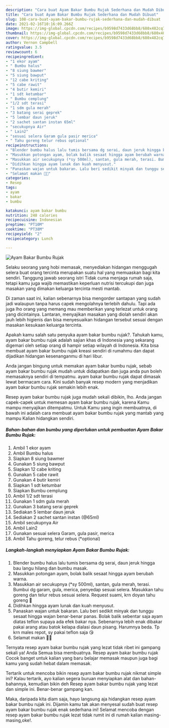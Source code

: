 ```yaml
---
description: "Cara buat Ayam Bakar Bumbu Rujak Sederhana dan Mudah Dibuat"
title: "Cara buat Ayam Bakar Bumbu Rujak Sederhana dan Mudah Dibuat"
slug: 108-cara-buat-ayam-bakar-bumbu-rujak-sederhana-dan-mudah-dibuat
date: 2021-02-16T10:16:09.266Z
image: https://img-global.cpcdn.com/recipes/b9598d7433d68bb8/680x482cq70/ayam-bakar-bumbu-rujak-foto-resep-utama.jpg
thumbnail: https://img-global.cpcdn.com/recipes/b9598d7433d68bb8/680x482cq70/ayam-bakar-bumbu-rujak-foto-resep-utama.jpg
cover: https://img-global.cpcdn.com/recipes/b9598d7433d68bb8/680x482cq70/ayam-bakar-bumbu-rujak-foto-resep-utama.jpg
author: Vernon Campbell
ratingvalue: 3.5
reviewcount: 6
recipeingredient:
- "1 ekor ayam"
- " Bumbu halus"
- "8 siung bawmer"
- "5 siung bawput"
- "12 cabe kriting"
- "5 cabe rawit"
- "4 butir kemiri"
- "1 sdt ketumbar"
- " Bumbu cemplung"
- "1/2 sdt terasi"
- "1 sdm gula merah"
- "3 batang serai geprek"
- "5 lembar daun jeruk"
- "2 sachet santan instan 65ml"
- "secukupnya Air"
- " Lain2"
- "sesuai selera Garam gula pasir merica"
- " Tahu goreng telur rebus optional"
recipeinstructions:
- "Blender bumbu halus lalu tumis bersama dg serai, daun jeruk hingga bau langu hilang dan bumbu masak."
- "Masukkan potongan ayam, bolak balik sesaat hingga ayam berubah warna."
- "Masukkan air secukupnya (*sy 500ml), santan, gula merah, terasi. Bumbui dg garam, gula, merica, penyedap sesuai selera. Masukkan tahu goreng dan telur rebus sesuai selera. Request suami, krn doyan tahu goreng 🤭"
- "Didihkan hingga ayam lunak dan kuah menyusut."
- "Panaskan wajan untuk bakaran. Lalu beri sedikit minyak dan tunggu sesaat hingga wajan benar-benar panas. Bolak balik sebentar saja ayam diatas teflon supaya ada efek bakar nya. Sebenarnya lebih enak dibakar pakai arang atau batok kelapa dialasi daun pisang. Harumnya beda. Tp krn males repot, sy pakai teflon saja 😘"
- "Selamat makan 🍚🍗"
categories:
- Resep
tags:
- ayam
- bakar
- bumbu

katakunci: ayam bakar bumbu 
nutrition: 248 calories
recipecuisine: Indonesian
preptime: "PT10M"
cooktime: "PT38M"
recipeyield: "2"
recipecategory: Lunch

---
```



![Ayam Bakar Bumbu Rujak](https://img-global.cpcdn.com/recipes/b9598d7433d68bb8/680x482cq70/ayam-bakar-bumbu-rujak-foto-resep-utama.jpg)

Selaku seorang yang hobi memasak, menyediakan hidangan menggugah selera buat orang tercinta merupakan suatu hal yang memuaskan bagi kita sendiri. Tanggung jawab seorang istri Tidak cuma menjaga rumah saja, tetapi kamu juga wajib memastikan keperluan nutrisi tercukupi dan juga masakan yang dimakan keluarga tercinta mesti mantab.

Di zaman  saat ini, kalian sebenarnya bisa mengorder santapan yang sudah jadi walaupun tanpa harus capek mengolahnya terlebih dahulu. Tapi ada juga lho orang yang memang mau memberikan yang terlezat untuk orang yang dicintainya. Lantaran, menyajikan masakan yang diolah sendiri akan jauh lebih higienis dan bisa menyesuaikan hidangan tersebut sesuai dengan masakan kesukaan keluarga tercinta. 



Apakah kamu salah satu penyuka ayam bakar bumbu rujak?. Tahukah kamu, ayam bakar bumbu rujak adalah sajian khas di Indonesia yang sekarang digemari oleh setiap orang di hampir setiap wilayah di Indonesia. Kita bisa membuat ayam bakar bumbu rujak kreasi sendiri di rumahmu dan dapat dijadikan hidangan kesenanganmu di hari libur.

Anda jangan bingung untuk memakan ayam bakar bumbu rujak, sebab ayam bakar bumbu rujak mudah untuk didapatkan dan juga anda pun boleh memasaknya sendiri di tempatmu. ayam bakar bumbu rujak dapat dimasak lewat bermacam cara. Kini sudah banyak resep modern yang menjadikan ayam bakar bumbu rujak semakin lebih enak.

Resep ayam bakar bumbu rujak juga mudah sekali dibikin, lho. Anda jangan capek-capek untuk memesan ayam bakar bumbu rujak, karena Kamu mampu menyajikan ditempatmu. Untuk Kamu yang ingin membuatnya, di bawah ini adalah cara membuat ayam bakar bumbu rujak yang mantab yang mampu Kalian hidangkan sendiri.

<!--inarticleads1-->

##### Bahan-bahan dan bumbu yang diperlukan untuk pembuatan Ayam Bakar Bumbu Rujak:

1. Ambil 1 ekor ayam
1. Ambil  Bumbu halus
1. Siapkan 8 siung bawmer
1. Gunakan 5 siung bawput
1. Siapkan 12 cabe kriting
1. Gunakan 5 cabe rawit
1. Gunakan 4 butir kemiri
1. Siapkan 1 sdt ketumbar
1. Siapkan  Bumbu cemplung
1. Ambil 1/2 sdt terasi
1. Gunakan 1 sdm gula merah
1. Gunakan 3 batang serai geprek
1. Sediakan 5 lembar daun jeruk
1. Sediakan 2 sachet santan instan (@65ml)
1. Ambil secukupnya Air
1. Ambil  Lain2
1. Gunakan sesuai selera Garam, gula pasir, merica
1. Ambil  Tahu goreng, telur rebus (*optional)




<!--inarticleads2-->

##### Langkah-langkah menyiapkan Ayam Bakar Bumbu Rujak:

1. Blender bumbu halus lalu tumis bersama dg serai, daun jeruk hingga bau langu hilang dan bumbu masak.
1. Masukkan potongan ayam, bolak balik sesaat hingga ayam berubah warna.
1. Masukkan air secukupnya (*sy 500ml), santan, gula merah, terasi. Bumbui dg garam, gula, merica, penyedap sesuai selera. Masukkan tahu goreng dan telur rebus sesuai selera. Request suami, krn doyan tahu goreng 🤭
1. Didihkan hingga ayam lunak dan kuah menyusut.
1. Panaskan wajan untuk bakaran. Lalu beri sedikit minyak dan tunggu sesaat hingga wajan benar-benar panas. Bolak balik sebentar saja ayam diatas teflon supaya ada efek bakar nya. Sebenarnya lebih enak dibakar pakai arang atau batok kelapa dialasi daun pisang. Harumnya beda. Tp krn males repot, sy pakai teflon saja 😘
1. Selamat makan 🍚🍗




Ternyata resep ayam bakar bumbu rujak yang lezat tidak ribet ini gampang sekali ya! Anda Semua bisa membuatnya. Resep ayam bakar bumbu rujak Cocok banget untuk kalian yang baru belajar memasak maupun juga bagi kamu yang sudah hebat dalam memasak.

Tertarik untuk mencoba bikin resep ayam bakar bumbu rujak nikmat simple ini? Kalau tertarik, ayo kalian segera buruan menyiapkan alat dan bahan-bahannya, kemudian bikin deh Resep ayam bakar bumbu rujak yang lezat dan simple ini. Benar-benar gampang kan. 

Maka, daripada kita diam saja, hayo langsung aja hidangkan resep ayam bakar bumbu rujak ini. Dijamin kamu tak akan menyesal sudah buat resep ayam bakar bumbu rujak enak sederhana ini! Selamat mencoba dengan resep ayam bakar bumbu rujak lezat tidak rumit ini di rumah kalian masing-masing,oke!.

